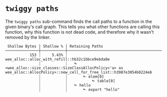 # `twiggy paths`

The `twiggy paths` sub-command finds the call paths to a function in the given
binary's call graph. This tells you what other functions are calling this
function, why this function is not dead code, and therefore why it wasn't
removed by the linker.

```
 Shallow Bytes │ Shallow % │ Retaining Paths
───────────────┼───────────┼───────────────────────────────────────────────────────────────────────────────────────────────────────────────────────────────
           153 ┊     5.43% ┊ wee_alloc::alloc_with_refill::hb32c1bbce9ebda8e
               ┊           ┊   ⬑ <wee_alloc::size_classes::SizeClassAllocPolicy<'a> as wee_alloc::AllocPolicy>::new_cell_for_free_list::h3987e3054b8224e6
               ┊           ┊       ⬑ elem[0]
               ┊           ┊           ⬑ table[0]
               ┊           ┊   ⬑ hello
               ┊           ┊       ⬑ export "hello"

```
